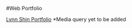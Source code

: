 #Web Portfolio

[Lynn Shin Portfolio](https://shinhy2026.github.io/lynn-shin-portfolio/)
*Media query yet to be added
